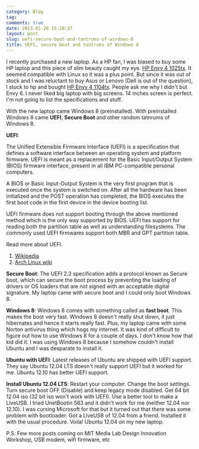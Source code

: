```yaml
---
category: Blog
tag: 
comments: true
date: 2013-01-28 15:20:57
layout: post
slug: uefi-secure-boot-and-tantrums-of-windows-8
title: UEFI, secure boot and tantrums of Windows 8
---
```


I recently purchased a new laptop. As a HP fan, I was biased to buy some HP laptop and this piece of slim beauty caught my eye. [HP Envy 4 1025tx](http://www.flipkart.com/hp-envy-4-1025tx-sleekbook-3rd-gen-ci5-4gb-500gb-win7-hb-2gb-graph/p/itmdafk6vtvreq3z?pid=COMDAFK3KXAKBZZD&ref=e4f98a62-3628-4632-96cd-8749d73c8a57&srno=t_1&otracker=from-search&query=hp%20envy%204-1025tx%20sleekbook%203rd%20gen%20ci5%204gb%20500gb%20win7%20hb%202gb%20graph). It seemed compatible with Linux so it was a plus point. But since it was out of stock and I was reluctant to buy Asus or Lenovo (Dell is out of the question), I stuck to hp and bought [HP Envy 4 1104tx](http://www.flipkart.com/hp-envy-4-1104tx-ultrabook-3rd-gen-ci5-4gb-500gb-win8-2gb-graph/p/itmdesfqy5fbxn7f?pid=COMDESFPHP4TZVX9&otracker=from-search&srno=t_1&query=hp+envy+4-1104tx+ultrabook+%283rd+gen+ci5%2F+4gb%2F+500gb%2F+win8%2F+2gb+graph%29&ref=693de271-b319-4548-b122-eecf117d3d04). People ask me why I didn't but Envy 6. I never liked big laptop with big screens. 14 inches screen is perfect. I'm not going to list the specifications and stuff.

With the new laptop came Windows 8 (preinstalled). With preinstalled Windows 8 came **UEFI**, **Secure Boot** and other random tatnrums of Windows 8.

**UEFI**:

The Unified Extensible Firmware Interface (UEFI) is a specification that defines a software interface between an operating system and platform firmware. UEFI is meant as a replacement for the Basic Input/Output System (BIOS) firmware interface, present in all IBM PC-compatible personal computers.

A BIOS or Basic Input-Output System is the very first program that is executed once the system is switched on. After all the hardware has been initialized and the POST operation has completed, the BIOS executes the first boot code in the first device in the device booting list.

UEFI firmware does not support booting through the above mentioned method which is the only way supported by BIOS. UEFI has support for reading both the partition table as well as understanding filesystems. The commonly used UEFI firmwares support both MBR and GPT partition table.

Read more about UEFI.
1. [Wikipedia](http://en.wikipedia.org/wiki/Unified_Extensible_Firmware_Interface)
2. [Arch Linux wiki](https://wiki.archlinux.org/index.php/Unified_Extensible_Firmware_Interface)

**Secure Boot**:
The UEFI 2.2 specification adds a protocol known as Secure boot, which can secure the boot process by preventing the loading of drivers or OS loaders that are not signed with an acceptable digital signature. My laptop came with secure boot and I could only boot Windows 8.

**Windows 8**:
Windows 8 comes with something called as **fast boot**. This makes the boot very fast. Windows 8 doesn't really shut down, it just hibernates and hence it starts really fast. Plus, my laptop came with some Norton antivirus thing which hogs my internet. It was kind of difficult to figure out how to use Windows 8 for a couple of days. I don't know how that kid did it. I was using Windows 8 because I somehow couldn't install Ubuntu and I was desparate to install it.

**Ubuntu with UEFI**:
Latest releases of Ubuntu are shipped with UEFI support. They say Ubuntu 12.04 LTS doesn't really support UEFI but it worked for me. Ubuntu 12.10 has better UEFI support.

**Install Ubuntu 12.04 LTS**:
Restart your computer. Change the boot settings. Turn secure boot OFF (Disable) and keep legacy mode disabled. Get 64 bit 12.04 iso (32 bit iso won't work with UEFI). Use a better tool to make a LiveUSB. I tried UnetBootin 583 and it didn't work for me (neither 12.04 nor 12.10). I was cursing Microsoft for that but it turned out that there was some problem with bootloader. Got a LiveUSB of 12.04 from a friend. Installed it with the usual procedure. Voila! Ubuntu 12.04 on my new laptop.

P.S. Few more posts coming on MIT Media Lab Design Innovation Workshop, USB modem, wifi firmware, etc

